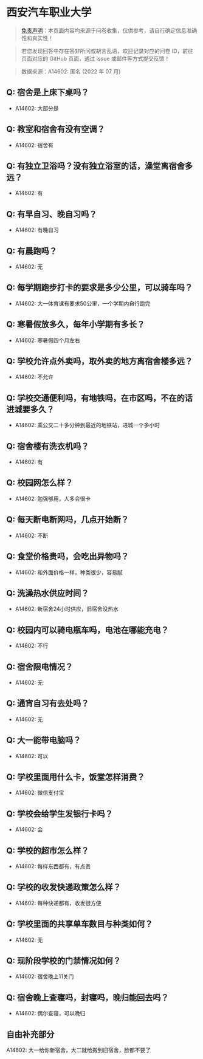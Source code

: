 # 西安汽车职业大学

> [免责声明](https://colleges.chat/#_3)：本页面内容均来源于问卷收集，仅供参考，请自行确定信息准确性和真实性！

> 若您发现回答中存在答非所问或胡言乱语，欢迎记录对应的问卷 ID，前往页面对应的 GitHub 页面，通过 issue 或邮件等方式提交反馈！

> 数据来源：A14602: 匿名 (2022 年 07 月)

## Q: 宿舍是上床下桌吗？

- A14602: 大部分是

## Q: 教室和宿舍有没有空调？

- A14602: 宿舍有

## Q: 有独立卫浴吗？没有独立浴室的话，澡堂离宿舍多远？

- A14602: 有

## Q: 有早自习、晚自习吗？

- A14602: 有晚自习

## Q: 有晨跑吗？

- A14602: 无

## Q: 每学期跑步打卡的要求是多少公里，可以骑车吗？

- A14602: 大一体育课有要求50公里，一个学期内自行跑完

## Q: 寒暑假放多久，每年小学期有多长？

- A14602: 寒暑假四个月左右

## Q: 学校允许点外卖吗，取外卖的地方离宿舍楼多远？

- A14602: 不允许

## Q: 学校交通便利吗，有地铁吗，在市区吗，不在的话进城要多久？

- A14602: 乘公交二十多分钟到最近的地铁站，进城一个多小时

## Q: 宿舍楼有洗衣机吗？

- A14602: 有

## Q: 校园网怎么样？

- A14602: 勉强够用，人多会很卡

## Q: 每天断电断网吗，几点开始断？

- A14602: 不断

## Q: 食堂价格贵吗，会吃出异物吗？

- A14602: 和外面价格一样，种类很少，容易腻

## Q: 洗澡热水供应时间？

- A14602: 新宿舍24小时供应，旧宿舍没热水

## Q: 校园内可以骑电瓶车吗，电池在哪能充电？

- A14602: 不行

## Q: 宿舍限电情况？

- A14602: 无

## Q: 通宵自习有去处吗？

- A14602: 无

## Q: 大一能带电脑吗？

- A14602: 可以

## Q: 学校里面用什么卡，饭堂怎样消费？

- A14602: 微信支付宝

## Q: 学校会给学生发银行卡吗？

- A14602: 会

## Q: 学校的超市怎么样？

- A14602: 每样东西都有，有点贵

## Q: 学校的收发快递政策怎么样？

- A14602: 每种快递都有，收发很方便

## Q: 学校里面的共享单车数目与种类如何？

- A14602: 无

## Q: 现阶段学校的门禁情况如何？

- A14602: 宿舍晚上11关门

## Q: 宿舍晚上查寝吗，封寝吗，晚归能回去吗？

- A14602: 偶尔查寝，可以晚归

## 自由补充部分

A14602: 大一给你新宿舍，大二就给搬到旧宿舍，脸都不要了